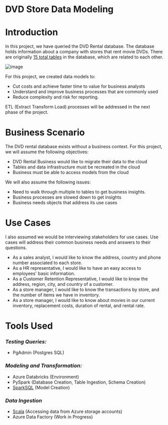 # DVD Store Data Modeling
 
# Introduction

In this project, we have queried the DVD Rental database. The database holds information about a company with stores that rent movie DVDs. There are originally [15 total tables](https://github.com/curlycuckoo/DVD-Store-Data-Modeling-master/tree/main/Data) in the database, which are related to each other.  

![image](https://user-images.githubusercontent.com/59931296/131265475-7245b46a-dcaa-4a3d-a83f-98225c9b08ef.png)



For this project, we created data models to: 
- Cut costs and achieve faster time to value for business analysts
- Understand and improve business processes that are commonly used
- Reduce complexity and risk for reporting. 

ETL (Extract Transform Load) processes will be addressed in the next phase of the project. 

# Business Scenario

The DVD rental database exists without a business context. For this project, we will assume the following objectives: 
- DVD Rental Business would like to migrate their data to the cloud 
- Tables and data infrastructure must be recreated in the cloud 
- Business must be able to access models from the cloud

We will also assume the following issues:
- Need to walk through multiple to tables to get business insights. 
- Business processes are slowed down to get insights
- Business needs objects that address its use cases 


# Use Cases
I also assumed we would be interviewing stakeholders for use cases. Use cases will address their common business needs and answers to their questions. 

-  As a sales analyst, I would like to know the address, country and phone number associated to each store. 
-  As a HR representative, I would like to have an easy access to employees' basic information. 
-  As a Customer Retention Representative, I would like to know the address, region, city, and country of a customer. 
-  As a store manager, I would like to know the transactions by store, and the number of items we have in inventory. 
-  As a store manager, I would like to know about movies in our current inventory, replacement costs, duration of rental, and rental rate.

# Tools Used 
### _Testing Queries:_
- PgAdmin (Postgres SQL) 

### _Modeling and Transformation:_ 
- Azure Databricks (Environment)
- PySpark (Database Creation, Table Ingestion, Schema Creation)
- [SparkSQL](https://github.com/curlycuckoo/DVD-Store-Data-Modeling-master/tree/main/src/Databricks) (Model Creation) 

### _Data Ingestion_
- [Scala](https://github.com/curlycuckoo/DVD-Store-Data-Modeling-master/tree/main/src/Utils) (Accessing data from Azure storage accounts) 
- Azure Data Factory (Work in Progress) 

